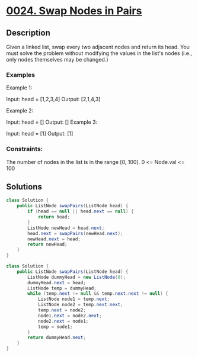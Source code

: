 # [0024. Swap Nodes in Pairs](https://leetcode-cn.com/problems/swap-nodes-in-pairs/)



## Description

Given a linked list, swap every two adjacent nodes and return its head. You must solve the problem without modifying the values in the list's nodes (i.e., only nodes themselves may be changed.)

 

### Examples

Example 1:

Input: head = [1,2,3,4]
Output: [2,1,4,3]

Example 2:

Input: head = []
Output: []
Example 3:

Input: head = [1]
Output: [1]

### Constraints:

The number of nodes in the list is in the range [0, 100].
0 <= Node.val <= 100





## Solutions


```java
class Solution {
    public ListNode swapPairs(ListNode head) {
        if (head == null || head.next == null) {
            return head;
        }
        ListNode newHead = head.next;
        head.next = swapPairs(newHead.next);
        newHead.next = head;
        return newHead;
    }
}
```



```java
class Solution {
    public ListNode swapPairs(ListNode head) {
        ListNode dummyHead = new ListNode(0);
        dummyHead.next = head;
        ListNode temp = dummyHead;
        while (temp.next != null && temp.next.next != null) {
            ListNode node1 = temp.next;
            ListNode node2 = temp.next.next;
            temp.next = node2;
            node1.next = node2.next;
            node2.next = node1;
            temp = node1;
        }
        return dummyHead.next;
    }
}
```

